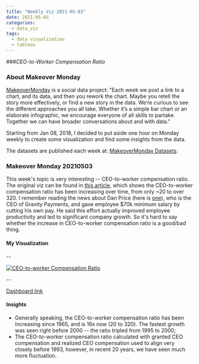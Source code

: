 ```yaml
---
title: "Weekly Viz 2021-05-03"
date: 2021-05-03
categories:
  - data_viz
tags:
  - data visualization
  - tableau
---
```


###*CEO-to-Worker Compensation Ratio*


### About Makeover Monday

[MakeoverMonday](http://www.makeovermonday.co.uk/) is a social data project:
"Each week we post a link to a chart, and its data, and then you rework the chart.
Maybe you retell the story more effectively, or find a new story in the data.
We’re curious to see the different approaches you all take. Whether it’s a simple bar chart or an elaborate infographic, we encourage everyone of all skills to partake.
Together we can have broader conversations about and with data."

Starting from Jan 08, 2018, I decided to put aside one hour on Monday weekly to create some visualization and find some insights from the data.

The datasets are published each week at: [MakeoverMonday Datasets](http://www.makeovermonday.co.uk/data/).

### Makeover Monday 20210503

This week's topic is very interesting -- CEO-to-worker compensation ratio. The original viz can be found in [this article](https://www.epi.org/publication/ceo-compensation-surged-14-in-2019-to-21-3-million-ceos-now-earn-320-times-as-much-as-a-typical-worker/), which shows the CEO-to-worker compensation ratio has been increasing over time, from only ~20 to over 320. I remember reading the news about Dan Price (here is [one](https://people.com/human-interest/ceo-dan-price-says-companys-revenue-has-tripled-since-he-gave-employees-70000-minimum-salary/)), who is the CEO of Gravity Payments, and gave employee $70k minimum salary by cutting his own pay. He said this effort actually improved employee productivity and led to significant company growth. So it's hard to say whether the increase in CEO-to-worker compensation ratio is a good/bad thing.  

#### My Visualization


--  
<div class='tableauPlaceholder' id='viz1620097022712' style='position: relative'>
<noscript><a href='#'>
  <img alt='CEO-to-worker Compensation Ratio ' src='https:&#47;&#47;public.tableau.com&#47;static&#47;images&#47;Ma&#47;MakeOverMonday20210503CEO-to-WorkerCompensationRatio&#47;CEO-to-workerCompensationRatio&#47;1_rss.png' style='border: none' />
</a></noscript>
<object class='tableauViz'  style='display:none;'>
  <param name='host_url' value='https%3A%2F%2Fpublic.tableau.com%2F' />
  <param name='embed_code_version' value='3' />
  <param name='site_root' value='' />
  <param name='name' value='MakeOverMonday20210503CEO-to-WorkerCompensationRatio&#47;CEO-to-workerCompensationRatio' />
  <param name='tabs' value='no' />
  <param name='toolbar' value='yes' />
  <param name='static_image' value='https:&#47;&#47;public.tableau.com&#47;static&#47;images&#47;Ma&#47;MakeOverMonday20210503CEO-to-WorkerCompensationRatio&#47;CEO-to-workerCompensationRatio&#47;1.png' />
  <param name='animate_transition' value='yes' />
  <param name='display_static_image' value='yes' />
  <param name='display_spinner' value='yes' />
  <param name='display_overlay' value='yes' />
  <param name='display_count' value='yes' />
  <param name='language' value='en' />
  <param name='filter' value='publish=yes' />
</object></div>             
<script type='text/javascript'>        
  var divElement = document.getElementById('viz1620097022712');    
  var vizElement = divElement.getElementsByTagName('object')[0];              
  if ( divElement.offsetWidth > 800 ) { vizElement.style.width='800px';vizElement.style.height='827px';} else if ( divElement.offsetWidth > 500 ) { vizElement.style.width='800px';vizElement.style.height='827px';} else { vizElement.style.width='100%';vizElement.style.height='727px';}    
  var scriptElement = document.createElement('script');         
  scriptElement.src = 'https://public.tableau.com/javascripts/api/viz_v1.js';             
  vizElement.parentNode.insertBefore(scriptElement, vizElement);              
</script>

--  

[Dashboard link](https://public.tableau.com/views/MakeOverMonday20210503CEO-to-WorkerCompensationRatio/CEO-to-workerCompensationRatio?:language=en&:display_count=y&publish=yes&:origin=viz_share_link)

#### Insights
* Generally speaking, the CEO-to-worker compensation ratio has been increasing since 1965, and is 16x now (20 to 320). The fastest growth was seen right before 2000 -- the ratio tripled from 1995 to 2000;  
* The CEO-to-worker compensation ratio calculated with granted CEO compensation and realized CEO compensation used to align very closely before 1993, however, in recent 20 years, we have seen much more fluctuation.

